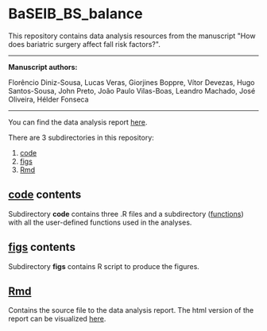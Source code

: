 # BaSEIB_BS_balance

This repository contains data analysis resources from the manuscript "How does bariatric surgery affect fall risk factors?".

 ---

**Manuscript authors:**

Florêncio Diniz-Sousa, Lucas Veras, Giorjines Boppre, Vítor Devezas, Hugo Santos-Sousa, John Preto, João Paulo Vilas-Boas, Leandro Machado, José Oliveira, Hélder Fonseca

---

You can find the data analysis report [here](https://lveras.com/reports/BaSEIB_BS_balance.html).

There are 3 subdirectories in this repository:

1. [code](code/)
3. [figs](figs/)
3. [Rmd](Rmd/)

## [code](code/) contents

Subdirectory **code**  contains three .R files and a subdirectory ([functions](code/functions/)) with all the user-defined functions used in the analyses.

## [figs](figs/) contents

Subdirectory **figs** contains R script to produce the figures.

## [Rmd](Rmd/)

Contains the source file to the data analysis report. The html version of the report can be visualized [here](https://lveras.com/reports/BaSEIB_BS_balance.html).
